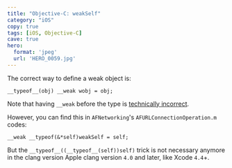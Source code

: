 ```yaml
---
title: "Objective-C: weakSelf"
category: "iOS"
copy: true
tags: [iOS, Objective-C]
cave: true
hero:
  format: 'jpeg'
  url: 'HERO_0059.jpg'
---
```

The correct way to define a weak object is:

```objc
__typeof__(obj) __weak wobj = obj;
```

Note that having `__weak` before the type is [technically incorrect](https://developer.apple.com/library/mac/#releasenotes/ObjectiveC/RN-TransitioningToARC/Introduction/Introduction.html).

However, you can find this in `AFNetworking`'s `AFURLConnectionOperation.m` codes:

```objc
__weak __typeof(&*self)weakSelf = self;
```

But the `__typeof__((__typeof__(self))self)` trick is not necessary anymore in the clang version Apple clang version `4.0` and later, like Xcode `4.4`+.
